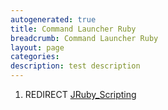 ```yaml
---
autogenerated: true
title: Command Launcher Ruby
breadcrumb: Command Launcher Ruby
layout: page
categories: 
description: test description
---
```


1.  REDIRECT [JRuby\_Scripting](JRuby_Scripting )
